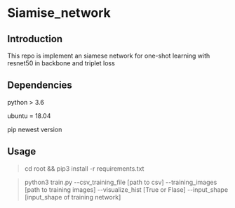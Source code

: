# Siamise_network
## Introduction
This repo is implement an siamese network for one-shot learning with resnet50 in backbone and triplet loss
## Dependencies
python > 3.6

ubuntu = 18.04

pip newest version
## Usage
> cd root && pip3 install -r requirements.txt

> python3 train.py --csv_training_file [path to csv] --training_images [path to training images] --visualize_hist [True or Flase] --input_shape [input_shape of training network]


